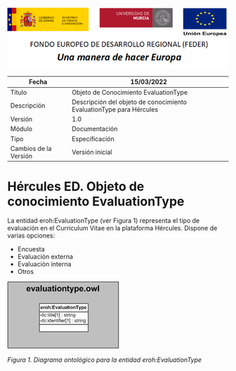 ![](../../Docs/media/CabeceraDocumentosMD.png)

| Fecha         | 15/03/2022                                                   |
| ------------- | ------------------------------------------------------------ |
|Título|Objeto de Conocimiento EvaluationType| 
|Descripción|Descripción del objeto de conocimiento EvaluationType para Hércules|
|Versión|1.0|
|Módulo|Documentación|
|Tipo|Especificación|
|Cambios de la Versión|Versión inicial|

# Hércules ED. Objeto de conocimiento EvaluationType

La entidad eroh:EvaluationType (ver Figura 1) representa el tipo de evaluación en el Curriculum Vitae en la plataforma Hércules. Dispone de varias opciones:
- Encuesta
- Evaluación externa
- Evaluación interna
- Otros

![](../../Docs/media/ObjetosDeConocimiento/EvaluationType.png)

*Figura 1. Diagrama ontológico para la entidad eroh:EvaluationType*
